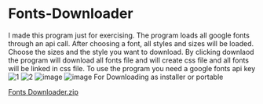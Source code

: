# Fonts-Downloader
I made this program just for exercising.
The program loads all google fonts through an api call.
After choosing a font, all styles and sizes will be loaded.
Choose the sizes and the style you want to download.
By clicking downlaod the program will download all fonts file and will create css file and all fonts will be linked in css file.
To use the program you need a google fonts api key 
![1](https://github.com/mustafa-shahin/Fonts-Downloader/assets/109212127/faf8ef3d-066a-4f87-bf78-9905cf2d0529)
![2](https://github.com/mustafa-shahin/Fonts-Downloader/assets/109212127/2f72183c-3ec9-42a8-b539-636747adc59b)
![image](https://user-images.githubusercontent.com/109212127/221409621-28c2d3c0-9a4d-426a-864d-d8da97b36d66.png)
![image](https://user-images.githubusercontent.com/109212127/221409629-3e4d12d4-5b70-4149-a51f-b93e2ac3fdfa.png)
For Downloading as installer or portable


[Fonts Downloader.zip](https://github.com/mustafa-shahin/Fonts-Downloader/files/13232419/Fonts.Downloader.zip)
